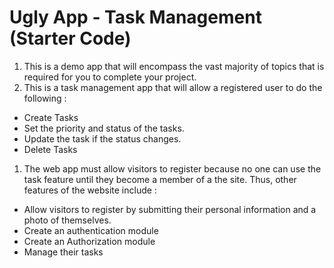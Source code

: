 # Ugly App - Task Management (Starter Code)
1. This is a demo app that will encompass the vast majority of topics that is  required for you to complete your project.
1. This is a task management app that will allow a registered user to do the following :
  * Create Tasks
  * Set the priority and status of the tasks.
  * Update the task if the status changes. 
  * Delete Tasks
1. The web app must allow visitors to register because no one can use the task feature until they become a member of a the site. Thus, other features of the website include :
* Allow visitors to register by submitting their personal information and a photo of themselves.
* Create an authentication module 
* Create an Authorization module
* Manage their tasks
